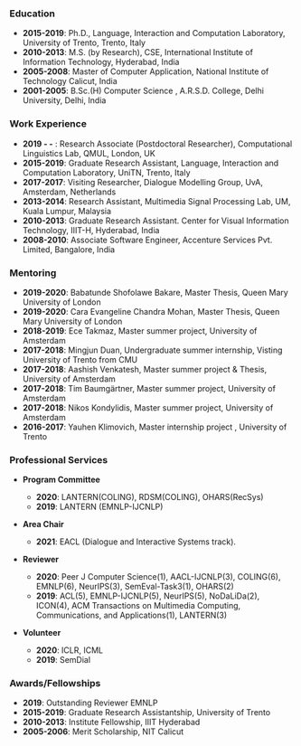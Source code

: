 ### **Education**

* **2015-2019**: Ph.D., Language, Interaction and Computation Laboratory, University of Trento, Trento, Italy
* **2010-2013**: M.S. (by Research), CSE, International Institute of Information Technology, Hyderabad, India
* **2005-2008**: Master of Computer Application, National Institute of Technology Calicut, India
* **2001-2005**: B.Sc.(H) Computer Science , A.R.S.D. College, Delhi University, Delhi, India


### **Work Experience**
* **2019 - -** : Research Associate (Postdoctoral Researcher), Computational Linguistics Lab, QMUL, London, UK
* **2015-2019**: Graduate Research Assistant, Language, Interaction and Computation Laboratory, UniTN, Trento, Italy
* **2017-2017**: Visiting Researcher, Dialogue Modelling Group, UvA, Amsterdam, Netherlands
* **2013-2014**: Research Assistant, Multimedia Signal Processing Lab, UM, Kuala Lumpur, Malaysia
* **2010-2013**: Graduate Research Assistant. Center for Visual Information Technology, IIIT-H, Hyderabad, India
* **2008-2010**: Associate Software Engineer, Accenture Services Pvt. Limited, Bangalore, India

### **Mentoring**
* **2019-2020**: Babatunde Shofolawe Bakare, Master Thesis, Queen Mary University of London
* **2019-2020**: Cara Evangeline Chandra Mohan, Master Thesis, Queen Mary University of London
* **2018-2019**: Ece Takmaz, Master summer project, University of Amsterdam
* **2017-2018**: Mingjun Duan, Undergraduate summer internship, Visting University of Trento from CMU
* **2017-2018**: Aashish Venkatesh, Master summer project & Thesis, University of Amsterdam
* **2017-2018**: Tim Baumgärtner, Master summer project, University of Amsterdam
* **2017-2018**: Nikos Kondylidis, Master summer project, University of Amsterdam
* **2016-2017**: Yauhen Klimovich, Master internship project , University of Trento


### **Professional Services**
* **Program Committee** 
	* **2020**: LANTERN(COLING), RDSM(COLING), OHARS(RecSys)
	* **2019**: LANTERN (EMNLP-IJCNLP)
* **Area Chair** 
	* **2021**: EACL (Dialogue and Interactive Systems track).
* **Reviewer**
	* **2020**: Peer J Computer Science(1), AACL-IJCNLP(3), COLING(6), EMNLP(6), NeurIPS(3), SemEval-Task3(1), OHARS(2)
	* **2019**: ACL(5), EMNLP-IJCNLP(5), NeurIPS(5), NoDaLiDa(2), ICON(4), ACM Transactions
on Multimedia Computing, Communications, and Applications(1), LANTERN(3)
	
* **Volunteer**
	* **2020**: ICLR, ICML 
	* **2019**: SemDial 

### **Awards/Fellowships**
* **2019**: Outstanding Reviewer EMNLP
* **2015-2019**: Graduate Research Assistantship, University of Trento 
* **2010-2013**: Institute Fellowship, IIIT Hyderabad
* **2005-2006**: Merit Scholarship, NIT Calicut 


